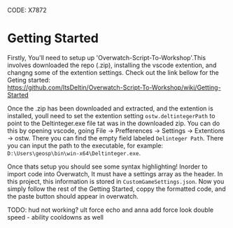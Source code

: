 
CODE: X7872

# Getting Started

Firstly, You'll need to setup up 'Overwatch-Script-To-Workshop'.This involves downloaded the repo (.zip), installing the vscode extention, and changng some of the extention settings. 
Check out the link bellow for the Geting started:  
https://github.com/ItsDeltin/Overwatch-Script-To-Workshop/wiki/Getting-Started  

Once the .zip has been downloaded and extracted, and the extention is installed, youll need to set the extention setting ``ostw.deltintegerPath`` to point to the Deltinteger.exe file tat was in the downloaded zip. You can do this by opening vscode, going File -> Prefferences -> Settings -> Extentions -> ostw. There you can find the empty field labeled ``Delinteger Path``. There you can input the path to the executable, for example: ``D:\Users\geosp\bin\win-x64\Deltinteger.exe``.  

Once thats setup you should see some syntax highlighting! Inorder to import code into Overwatch, It must have a settings array as the header. In this project, this information is stored in ``CustomGameSettings.json``. Now you simply follow the rest of the Getting Started, coppy the formatted code, and the paste button should appear in overwatch.  


TODO:
hud not working?
ult force echo and anna add force look
double speed - ability cooldowns as well